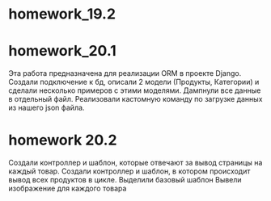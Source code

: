 # homework_19.2
# homework_20.1

Эта работа предназначена для реализации ORM в проекте Django.
Создали подключение к бд, описали 2 модели (Продукты, Категории) и сделали несколько примеров с этими моделями.
Дампнули все данные в отдельный файл.
Реализовали кастомную команду по загрузке данных из нашего json файла.

# homework 20.2
Создали контроллер и шаблон, которые отвечают за вывод страницы на каждый товар. 
Создали контроллер и шаблон, в котором происходит вывод всех продуктов в цикле.
Выделили базовый шаблон
Вывели изображение для каждого товара
